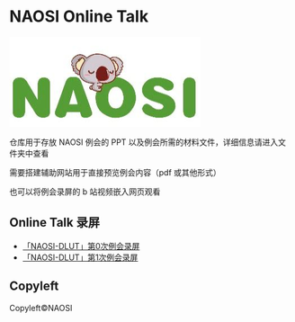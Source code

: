 # NAOSI Online Talk

![logo](https://github.com/NAOSI-DLUT/.github/blob/main/profile/logo.jpg)

仓库用于存放 NAOSI 例会的 PPT 以及例会所需的材料文件，详细信息请进入文件夹中查看

需要搭建辅助网站用于直接预览例会内容（pdf 或其他形式）

也可以将例会录屏的 b 站视频嵌入网页观看

## Online Talk 录屏

* [「NAOSI-DLUT」第0次例会录屏](https://www.bilibili.com/video/BV1qD4y1q7bo)
* [「NAOSI-DLUT」第1次例会录屏](https://t.bilibili.com/709034032003809284)

## Copyleft

Copyleft©️NAOSI
